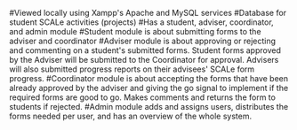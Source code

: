 #Viewed locally using Xampp's Apache and MySQL services
#Database for student SCALe activities (projects)
#Has a student, adviser, coordinator, and admin module
#Student module is about submitting forms to the adviser and coordinator
#Adviser module is about approving or rejecting and commenting on a student's submitted forms. Student forms approved by the Adviser will be submitted to the Coordinator for approval. Advisers will also submitted progress reports on their advisees' SCALe form progress.
#Coordinator module is about accepting the forms that have been already approved by the adviser and giving the go signal to implement if the required forms are good to go. Makes comments and returns the form to students if rejected. 
#Admin module adds and assigns users, distributes the forms needed per user, and has an overview of the whole system.
